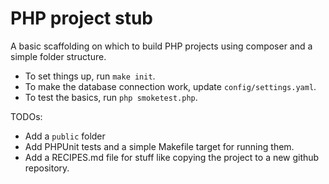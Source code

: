 # PHP project stub
A basic scaffolding on which to build PHP projects using composer and a simple folder structure.

* To set things up, run `make init`.
* To make the database connection work, update `config/settings.yaml`.
* To test the basics, run `php smoketest.php`.

TODOs: 

* Add a `public` folder
* Add PHPUnit tests and a simple Makefile target for running them. 
* Add a RECIPES.md file for stuff like copying the project to a new github repository.
